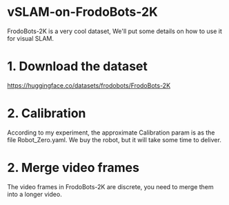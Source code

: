 # vSLAM-on-FrodoBots-2K
 FrodoBots-2K is a very cool dataset, We'll put some details on how to use it for visual SLAM.
# 1. Download the dataset
https://huggingface.co/datasets/frodobots/FrodoBots-2K
# 2. Calibration
According to my experiment, the approximate Calibration param is as the file Robot_Zero.yaml. We buy the robot, but it will take some time to deliver.
# 2. Merge video frames
The video frames in FrodoBots-2K are discrete, you need to merge them into a longer video.
